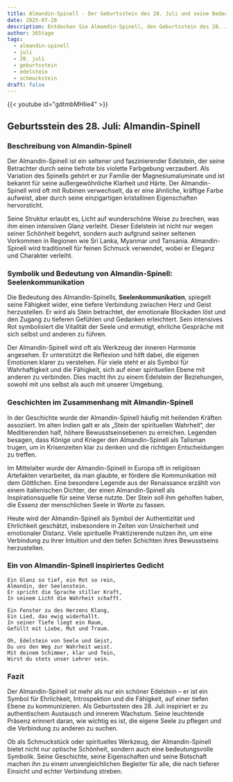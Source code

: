 ```yaml
---
title: Almandin-Spinell - Der Geburtsstein des 28. Juli und seine Bedeutung
date: 2025-07-28
description: Entdecken Sie Almandin-Spinell, den Geburtsstein des 28. Juli, der Seelenkommunikation symbolisiert. Seine Symbolik und Geschichte werden Sie inspirieren.
author: 365tage
tags:
  - almandin-spinell
  - juli
  - 28. juli
  - geburtsstein
  - edelstein
  - schmuckstein
draft: false
---
```


{{< youtube id="gdtmbMHIie4" >}}

## Geburtsstein des 28. Juli: Almandin-Spinell

### Beschreibung von Almandin-Spinell

Der Almandin-Spinell ist ein seltener und faszinierender Edelstein, der seine Betrachter durch seine tiefrote bis violette Farbgebung verzaubert. Als Variation des Spinells gehört er zur Familie der Magnesiumaluminate und ist bekannt für seine außergewöhnliche Klarheit und Härte. Der Almandin-Spinell wird oft mit Rubinen verwechselt, da er eine ähnliche, kräftige Farbe aufweist, aber durch seine einzigartigen kristallinen Eigenschaften hervorsticht.

Seine Struktur erlaubt es, Licht auf wunderschöne Weise zu brechen, was ihm einen intensiven Glanz verleiht. Dieser Edelstein ist nicht nur wegen seiner Schönheit begehrt, sondern auch aufgrund seiner seltenen Vorkommen in Regionen wie Sri Lanka, Myanmar und Tansania. Almandin-Spinell wird traditionell für feinen Schmuck verwendet, wobei er Eleganz und Charakter verleiht.

### Symbolik und Bedeutung von Almandin-Spinell: Seelenkommunikation

Die Bedeutung des Almandin-Spinells, **Seelenkommunikation**, spiegelt seine Fähigkeit wider, eine tiefere Verbindung zwischen Herz und Geist herzustellen. Er wird als Stein betrachtet, der emotionale Blockaden löst und den Zugang zu tieferen Gefühlen und Gedanken erleichtert. Sein intensives Rot symbolisiert die Vitalität der Seele und ermutigt, ehrliche Gespräche mit sich selbst und anderen zu führen.

Der Almandin-Spinell wird oft als Werkzeug der inneren Harmonie angesehen. Er unterstützt die Reflexion und hilft dabei, die eigenen Emotionen klarer zu verstehen. Für viele steht er als Symbol für Wahrhaftigkeit und die Fähigkeit, sich auf einer spirituellen Ebene mit anderen zu verbinden. Dies macht ihn zu einem Edelstein der Beziehungen, sowohl mit uns selbst als auch mit unserer Umgebung.

### Geschichten im Zusammenhang mit Almandin-Spinell

In der Geschichte wurde der Almandin-Spinell häufig mit heilenden Kräften assoziiert. Im alten Indien galt er als „Stein der spirituellen Wahrheit“, der Meditierenden half, höhere Bewusstseinsebenen zu erreichen. Legenden besagen, dass Könige und Krieger den Almandin-Spinell als Talisman trugen, um in Krisenzeiten klar zu denken und die richtigen Entscheidungen zu treffen.

Im Mittelalter wurde der Almandin-Spinell in Europa oft in religiösen Artefakten verarbeitet, da man glaubte, er fördere die Kommunikation mit dem Göttlichen. Eine besondere Legende aus der Renaissance erzählt von einem italienischen Dichter, der einen Almandin-Spinell als Inspirationsquelle für seine Verse nutzte. Der Stein soll ihm geholfen haben, die Essenz der menschlichen Seele in Worte zu fassen.

Heute wird der Almandin-Spinell als Symbol der Authentizität und Ehrlichkeit geschätzt, insbesondere in Zeiten von Unsicherheit und emotionaler Distanz. Viele spirituelle Praktizierende nutzen ihn, um eine Verbindung zu ihrer Intuition und den tiefen Schichten ihres Bewusstseins herzustellen.

### Ein von Almandin-Spinell inspiriertes Gedicht

```
Ein Glanz so tief, ein Rot so rein,  
Almandin, der Seelenstein.  
Er spricht die Sprache stiller Kraft,  
In seinem Licht die Wahrheit schafft.  

Ein Fenster zu des Herzens Klang,  
Ein Lied, das ewig widerhallt.  
In seiner Tiefe liegt ein Raum,  
Gefüllt mit Liebe, Mut und Traum.  

Oh, Edelstein von Seele und Geist,  
Du uns den Weg zur Wahrheit weist.  
Mit deinem Schimmer, klar und fein,  
Wirst du stets unser Lehrer sein.  
```

### Fazit

Der Almandin-Spinell ist mehr als nur ein schöner Edelstein – er ist ein Symbol für Ehrlichkeit, Introspektion und die Fähigkeit, auf einer tiefen Ebene zu kommunizieren. Als Geburtsstein des 28. Juli inspiriert er zu authentischem Austausch und innerem Wachstum. Seine leuchtende Präsenz erinnert daran, wie wichtig es ist, die eigene Seele zu pflegen und die Verbindung zu anderen zu suchen.

Ob als Schmuckstück oder spirituelles Werkzeug, der Almandin-Spinell bietet nicht nur optische Schönheit, sondern auch eine bedeutungsvolle Symbolik. Seine Geschichte, seine Eigenschaften und seine Botschaft machen ihn zu einem unvergleichlichen Begleiter für alle, die nach tieferer Einsicht und echter Verbindung streben.